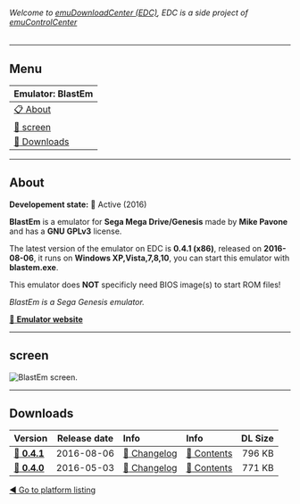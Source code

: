 ###### Welcome to [emuDownloadCenter (EDC)](https://github.com/PhoenixInteractiveNL/emuDownloadCenter/wiki/), EDC is a side project of [emuControlCenter](https://github.com/PhoenixInteractiveNL/emuControlCenter/wiki/)
***
## Menu
| **Emulator: BlastEm** |
|:---------|
| [:clipboard: About](#about) |
| [:sunrise: screen](#screen) |
| [:floppy_disk: Downloads](#downloads) |
***
## About
**Developement state:** :large_blue_circle: Active (2016)

**BlastEm** is a emulator for **Sega Mega Drive/Genesis** made by **Mike Pavone** and has a **GNU GPLv3** license.

The latest version of the emulator on EDC is **0.4.1 (x86)**, released on **2016-08-06**, it runs on **Windows XP,Vista,7,8,10**, you can start this emulator with **blastem.exe**.

This emulator does **NOT** specificly need BIOS image(s) to start ROM files!

_BlastEm is a Sega Genesis emulator._

[:link: **Emulator website**](http://rhope.retrodev.com/files/blastem.html)
***
## screen
![](https://raw.githubusercontent.com/PhoenixInteractiveNL/emuDownloadCenter/master/hooks/blastem/emulator_screen_01.jpg "BlastEm screen.")
***
## Downloads
| Version  | Release date  | Info       | Info       | DL Size    |
|:---------|:-------------:|:-----------|:-----------|-----------:|
| [:floppy_disk: **0.4.1**](https://github.com/PhoenixInteractiveNL/edc-repo0003/raw/master/blastem/0.4.1.7z) | 2016-08-06 | [:page_facing_up: Changelog](https://github.com/PhoenixInteractiveNL/edc-repo0003/blob/master/blastem/0.4.1_changelog.txt) | [:mag_right: Contents](https://github.com/PhoenixInteractiveNL/edc-repo0003/blob/master/blastem/0.4.1_contents.txt) | 796 KB |
| [:floppy_disk: **0.4.0**](https://github.com/PhoenixInteractiveNL/edc-repo0003/raw/master/blastem/0.4.0.7z) | 2016-05-03 | [:page_facing_up: Changelog](https://github.com/PhoenixInteractiveNL/edc-repo0003/blob/master/blastem/0.4.0_changelog.txt) | [:mag_right: Contents](https://github.com/PhoenixInteractiveNL/edc-repo0003/blob/master/blastem/0.4.0_contents.txt) | 771 KB |

[:arrow_backward: Go to platform listing](https://github.com/PhoenixInteractiveNL/emuDownloadCenter/wiki/EDC-Platform-List)
